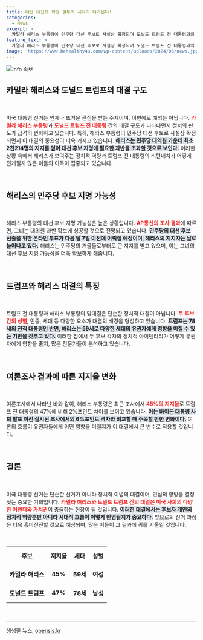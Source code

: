 ```yaml
---
title: 대선 대진표 확정 혈투의 시작이 다가온다!
categories:
  - News
excerpt: >
  카멀라 해리스 부통령이 민주당 대선 후보로 사실상 확정되며 도널드 트럼프 전 대통령과의 대결 구도가 재편됐다. 다양한 정치적 배경을 가진 두 후보의 맞대결이 예상되며, 해리스는 최근 여론 조사에서 트럼프에게 근접하는 지지를 얻고 있다. 클릭해서 이 흥미진진한 맞대결의 전개를 확인하세요!
feature_text: >
  카멀라 해리스 부통령이 민주당 대선 후보로 사실상 확정되며 도널드 트럼프 전 대통령과의 대결 구도가 재편됐다. 다양한 정치적 배경을 가진 두 후보의 맞대결이 예상되며, 해리스는 최근 여론 조사에서 트럼프에게 근접하는 지지를 얻고 있다. 클릭해서 이 흥미진진한 맞대결의 전개를 확인하세요!
image: 'https://www.behealthy4u.com/wp-content/uploads/2024/06/news.jpg'
---
```


<p><img src="https://www.behealthy4u.com/wp-content/uploads/2024/06/news.jpg" alt="info 속보" /></p>

<h2 data-ke-size="size26">카멀라 해리스와 도널드 트럼프의 대결 구도</h2>

<p data-ke-size="size16">&nbsp;</p>

<p>미국 대통령 선거는 언제나 뜨거운 관심을 받는 주제이며, 이번에도 예외는 아닙니다. <b><span style="color: #ee2323;">카멀라 해리스 부통령</span></b>과 <b><span style="color: #ee2323;">도널드 트럼프 전 대통령</span></b> 간의 대결 구도가 나타나면서 정치의 판도가 급격히 변화하고 있습니다. 특히, 해리스 부통령이 민주당 대선 후보로 사실상 확정되면서 이 대결의 중요성이 더욱 커지고 있습니다. <b><span style="background-color: #21538527;">해리스는 민주당 대의원 가운데 최소 2천214명의 지지를 얻어 대선 후보 지명에 필요한 과반을 초과할 것으로 보인다.</span></b> 이러한 상황 속에서 해리스가 보여주는 정치적 역량과 트럼프 전 대통령의 리턴매치가 어떻게 전개될지 많은 이들의 이목이 집중되고 있습니다.</p>

<p data-ke-size="size16">&nbsp;</p>

<h2 data-ke-size="size26">해리스의 민주당 후보 지명 가능성</h2>

<p data-ke-size="size16">&nbsp;</p>

<p>해리스 부통령의 대선 후보 지명 가능성은 높은 상황입니다. <b><span style="color: #ee2323;">AP통신의 조사 결과</span></b>에 따르면, 그녀는 대의원 과반 확보에 성공할 것으로 전망되고 있습니다. <b><span style="background-color: #21538527;">민주당의 대선 후보 선출을 위한 온라인 투표가 다음 달 7일 이전에 이뤄질 예정이며, 해리스의 지지자는 날로 늘어나고 있다.</span></b> 해리스는 민주당의 거물들로부터도 큰 지지를 받고 있으며, 이는 그녀의 대선 후보 지명 가능성을 더욱 확보하게 해줍니다.</p>

<p data-ke-size="size16">&nbsp;</p>

<h2 data-ke-size="size26">트럼프와 해리스 대결의 특징</h2>

<p data-ke-size="size16">&nbsp;</p>

<p>트럼프 전 대통령과 해리스 부통령의 맞대결은 단순한 정치적 대결이 아닙니다. <b><span style="color: #ee2323;">두 후보 간의 성별</span></b>, 인종, 세대 등 다양한 요소가 대결의 배경을 형성하고 있습니다. <b><span style="background-color: #21538527;">트럼프는 78세의 전직 대통령인 반면, 해리스는 59세로 다양한 세대의 유권자에게 영향을 미칠 수 있는 기반을 갖추고 있다.</span></b> 이러한 점에서 두 후보 각자의 정치적 아이덴티티가 어떻게 유권자에게 영향을 줄지, 많은 전문가들이 분석하고 있습니다.</p>

<p data-ke-size="size16">&nbsp;</p>

<h2 data-ke-size="size26">여론조사 결과에 따른 지지율 변화</h2>

<p data-ke-size="size16">&nbsp;</p>

<p>여론조사에서 나타난 바와 같이, 해리스 부통령은 최근 조사에서 <b><span style="color: #ee2323;">45%의 지지율</span></b>로 트럼프 전 대통령의 47%에 비해 2%포인트 차이를 보이고 있습니다. <b><span style="background-color: #21538527;">이는 바이든 대통령 사퇴 발표 이전 실시된 조사에서의 6%포인트 격차와 비교할 때 주목할 만한 변화이다.</span></b> 여론의 흐름이 유권자들에게 어떤 영향을 미칠지가 이 대결에서 큰 변수로 작용할 것입니다.</p>

<p data-ke-size="size16">&nbsp;</p>

<h2 data-ke-size="size26">결론</h2>

<p data-ke-size="size16">&nbsp;</p>

<p>미국 대통령 선거는 단순한 선거가 아니라 정치적 이념의 대결이며, 민심의 향방을 결정짓는 중요한 기회입니다. <b><span style="color: #ee2323;">카멀라 해리스와 도널드 트럼프 간의 대결은 미국 사회의 다양한 어젠다와 가치관</span></b>이 충돌하는 현장이 될 것입니다. <b><span style="background-color: #21538527;">이러한 대결에서는 후보자 개인의 정치적 역량뿐만 아니라 시대적 흐름이 어떻게 반영될지가 중요하다.</span></b> 앞으로의 선거 과정은 더욱 흥미진진할 것으로 예상되며, 많은 이들이 그 결과에 귀를 기울일 것입니다.</p>

<p data-ke-size="size16">&nbsp;</p>

<table style="width: 100%; border-collapse: collapse;">
  <tr>
    <th style="text-align: center; height: 50px;"><b>후보</b></th>
    <th style="text-align: center; height: 50px;"><b>지지율</b></th>
    <th style="text-align: center; height: 50px;"><b>세대</b></th>
    <th style="text-align: center; height: 50px;"><b>성별</b></th>
  </tr>
  <tr>
    <td style="text-align: center; height: 50px;"><b>카멀라 해리스</b></td>
    <td style="text-align: center; height: 50px;"><b>45%</b></td>
    <td style="text-align: center; height: 50px;"><b>59세</b></td>
    <td style="text-align: center; height: 50px;"><b>여성</b></td>
  </tr>
  <tr>
    <td style="text-align: center; height: 50px;"><b>도널드 트럼프</b></td>
    <td style="text-align: center; height: 50px;"><b>47%</b></td>
    <td style="text-align: center; height: 50px;"><b>78세</b></td>
    <td style="text-align: center; height: 50px;"><b>남성</b></td>
  </tr>
</table>

<p data-ke-size="size16">&nbsp;</p>

<hr />
생생한 뉴스, <a href="https://opensis.kr" rel="dofollow">opensis.kr</a>


